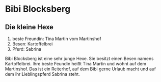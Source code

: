 # Bibi Blocksberg

## Die kleine Hexe

1. beste Freundin: Tina Martin vom Martinshof
2. Besen: Kartoffelbrei
3. Pferd: Sabrina

Bibi Blocksberg ist eine sehr junge Hexe. Sie besitzt einen Besen namens 
Kartoffelbrei. Ihre beste Feundin heißt Tina Martin und wohnt auf dem Martinshof.
Das ist ein Reiterhof, auf dem Bibi gerne Urlaub macht und auf dem ihr 
Lieblingspferd Sabrina steht.
